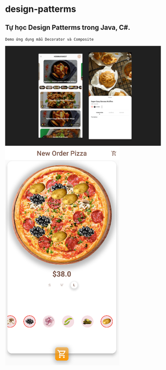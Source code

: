 # design-patterms
## Tự học Design Patterms trong Java, C#.
```
Demo ứng dụng mẫu Decorator và Composite
```
![image](https://github.com/Dat0309/learn-flutter/blob/main/demo/recipe_app.png)
![image](https://github.com/Dat0309/learn-flutter/blob/main/demo/pizz%C3%A2pp.png)

